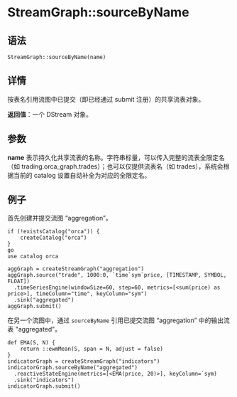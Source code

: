 # StreamGraph::sourceByName

## 语法

`StreamGraph::sourceByName(name)`

## 详情

按表名引用流图中已提交（即已经通过 submit 注册）的共享流表对象。

**返回值**：一个 DStream 对象。

## 参数

**name** 表示持久化共享流表的名称。字符串标量，可以传入完整的流表全限定名（如
trading.orca\_graph.trades）；也可以仅提供流表名（如 trades），系统会根据当前的 catalog 设置自动补全为对应的全限定名。

## 例子

首先创建并提交流图 “aggregation”。

```
if (!existsCatalog("orca")) {
	createCatalog("orca")
}
go
use catalog orca

aggGraph = createStreamGraph("aggregation")
aggGraph.source("trade", 1000:0, `time`sym`price, [TIMESTAMP, SYMBOL, FLOAT])
  .timeSeriesEngine(windowSize=60, step=60, metrics=[<sum(price) as price>], timeColumn="time", keyColumn="sym")
  .sink("aggregated")
aggGraph.submit()
```

在另一个流图中，通过 `sourceByName` 引用已提交流图 “aggregation” 中的输出流表
"aggregated"。

```
def EMA(S, N) {
	return ::ewmMean(S, span = N, adjust = false)
}
indicatorGraph = createStreamGraph("indicators")
indicatorGraph.sourceByName("aggregated")
  .reactiveStateEngine(metrics=[<EMA(price, 20)>], keyColumn=`sym)
  .sink("indicators")
indicatorGraph.submit()
```

